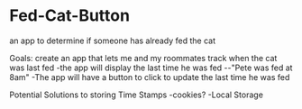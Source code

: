 # Fed-Cat-Button
 an app to determine if someone has already fed the cat

Goals:
create an app that lets me and my roommates track when the cat was last fed
-the app will display the last time he was fed
--"Pete was fed at 8am"
-The app will have a button to click to update the last time he was fed

Potential Solutions to storing Time Stamps
-cookies?
-Local Storage